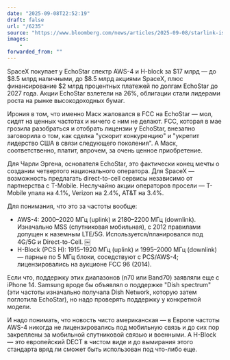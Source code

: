 ```yaml
---
date: "2025-09-08T22:52:19"
draft: false
url: "/6235"
source: "https://www.bloomberg.com/news/articles/2025-09-08/starlink-is-said-in-advanced-talks-to-acquire-echostar-spectrum"
images:
    -
forwarded_from: ""
---
```


SpaceX покупает у EchoStar спектр AWS-4 и H-block за $17 млрд — до $8.5 млрд наличными, до $8.5 млрд акциями SpaceX, плюс финансирование $2 млрд процентных платежей по долгам EchoStar до 2027 года. Акции EchoStar взлетели на 26%, облигации стали лидерами роста на рынке высокодоходных бумаг.

Ирония в том, что именно Маск жаловался в FCC на EchoStar — мол, сидят на ценных частотах и ничего с ним не делают. FCC, которая в мае грозила разобраться и отобрать лицензии у EchoStar, внезапно заговорила о том, как сделка "ускорит конкуренцию" и "укрепит лидерство США в связи следующего поколения". А Маск, соответственно, платит, впрочем, за очень ценное приобретение. 

Для Чарли Эргена, основателя EchoStar, это фактически конец мечты о создании четвертого национального оператора. Для SpaceX — возможность предлагать direct-to-cell сервисы независимо от партнерства с T-Mobile. Неслучайно акции операторов просели — T-Mobile упала на 4.1%, Verizon на 2.4%, AT&T на 3.4%.

Для понимания, что это за частоты вообще:  
- AWS-4: 2000–2020 МГц (uplink) и 2180–2200 МГц (downlink). Изначально MSS (спутниковая мобильная), с 2012 правилами допущен к наземным LTE/5G. Используется/планировался под 4G/5G и Direct-to-Cell.  ￼
- H-Block (PCS H): 1915–1920 МГц (uplink) и 1995–2000 МГц (downlink) — парные по 5 МГц блоки, соседствуют с PCS/AWS-4; лицензировались на аукционе FCC 96 (2014).

Если что, поддержку этих диапазонов (n70 или Band70) заявляли еще с iPhone 14. Samsung вроде бы объявлял о поддержке "Dish spectrum" (эти частоты изначально получала Dish Network, которую затем поглотила EchoStar), но надо проверять поддержку у конкретной модели.

И надо понимать, что новость чисто американская — в Европе частоты AWS-4 никогда не лицензировались под мобильную связь и до сих пор закреплены за мобильной спутниковой связью и военными. А H-Block — это европейский DECT в чистом виде и до вымирания этого стандарта вряд ли сможет быть использован под что-либо еще.
